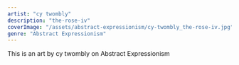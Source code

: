 ```yaml
---
artist: "cy twombly"
description: "the-rose-iv"
coverImage: "/assets/abstract-expressionism/cy-twombly_the-rose-iv.jpg"
genre: "Abstract Expressionism"
---
```

This is an art by cy twombly on Abstract Expressionism

